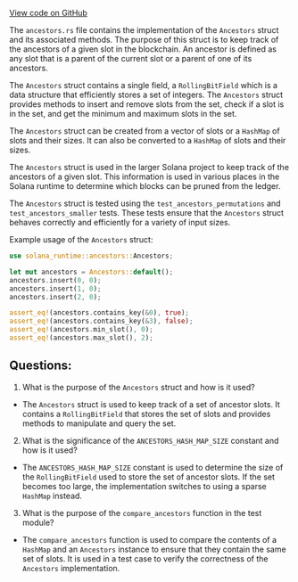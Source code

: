 [View code on GitHub](https://github.com/solana-labs/solana/blob/master/runtime/src/ancestors.rs)

The `ancestors.rs` file contains the implementation of the `Ancestors` struct and its associated methods. The purpose of this struct is to keep track of the ancestors of a given slot in the blockchain. An ancestor is defined as any slot that is a parent of the current slot or a parent of one of its ancestors. 

The `Ancestors` struct contains a single field, a `RollingBitField` which is a data structure that efficiently stores a set of integers. The `Ancestors` struct provides methods to insert and remove slots from the set, check if a slot is in the set, and get the minimum and maximum slots in the set. 

The `Ancestors` struct can be created from a vector of slots or a `HashMap` of slots and their sizes. It can also be converted to a `HashMap` of slots and their sizes. 

The `Ancestors` struct is used in the larger Solana project to keep track of the ancestors of a given slot. This information is used in various places in the Solana runtime to determine which blocks can be pruned from the ledger. 

The `Ancestors` struct is tested using the `test_ancestors_permutations` and `test_ancestors_smaller` tests. These tests ensure that the `Ancestors` struct behaves correctly and efficiently for a variety of input sizes. 

Example usage of the `Ancestors` struct:

```rust
use solana_runtime::ancestors::Ancestors;

let mut ancestors = Ancestors::default();
ancestors.insert(0, 0);
ancestors.insert(1, 0);
ancestors.insert(2, 0);

assert_eq!(ancestors.contains_key(&0), true);
assert_eq!(ancestors.contains_key(&3), false);
assert_eq!(ancestors.min_slot(), 0);
assert_eq!(ancestors.max_slot(), 2);
```
## Questions: 
 1. What is the purpose of the `Ancestors` struct and how is it used?
- The `Ancestors` struct is used to keep track of a set of ancestor slots. It contains a `RollingBitField` that stores the set of slots and provides methods to manipulate and query the set.

2. What is the significance of the `ANCESTORS_HASH_MAP_SIZE` constant and how is it used?
- The `ANCESTORS_HASH_MAP_SIZE` constant is used to determine the size of the `RollingBitField` used to store the set of ancestor slots. If the set becomes too large, the implementation switches to using a sparse `HashMap` instead.

3. What is the purpose of the `compare_ancestors` function in the test module?
- The `compare_ancestors` function is used to compare the contents of a `HashMap` and an `Ancestors` instance to ensure that they contain the same set of slots. It is used in a test case to verify the correctness of the `Ancestors` implementation.